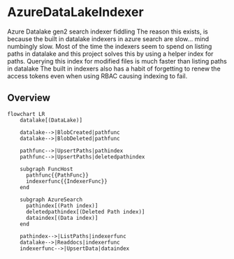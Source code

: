# AzureDataLakeIndexer
Azure Datalake gen2 search indexer fiddling
The reason this exists, is because the built in datalake indexers in azure search are slow... mind numbingly slow. 
Most of the time the indexers seem to spend on listing paths in datalake and this project solves this by using a helper index for paths. Querying this index for modified files is much faster than listing paths in datalake
The built in indexers also has a habit of forgetting to renew the access tokens even when using RBAC causing indexing to fail.


## Overview

```mermaid
flowchart LR
    datalake[(DataLake)]

    datalake-->|BlobCreated|pathfunc
    datalake-->|BlobDeleted|pathfunc
    
    pathfunc-->|UpsertPaths|pathindex
    pathfunc-->|UpsertPaths|deletedpathindex

    subgraph FuncHost
      pathfunc{{PathFunc}}
      indexerfunc{{IndexerFunc}}
    end

    subgraph AzureSearch
      pathindex[(Path index)]
      deletedpathindex[(Deleted Path index)]
      dataindex[(Data index)]
    end

    pathindex-->|ListPaths|indexerfunc
    datalake-->|Readdocs|indexerfunc
    indexerfunc-->|UpsertData|dataindex  

```
